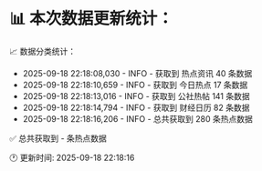 📊 本次数据更新统计：
==========================

📈 数据分类统计：
- 2025-09-18 22:18:08,030 - INFO - 获取到 热点资讯 40 条数据
- 2025-09-18 22:18:10,659 - INFO - 获取到 今日热点 17 条数据
- 2025-09-18 22:18:13,016 - INFO - 获取到 公社热帖 141 条数据
- 2025-09-18 22:18:14,794 - INFO - 获取到 财经日历 82 条数据
- 2025-09-18 22:18:16,206 - INFO - 总共获取到 280 条热点数据

✅ 总共获取到 - 条热点数据

🕐 更新时间: 2025-09-18 22:18:16
